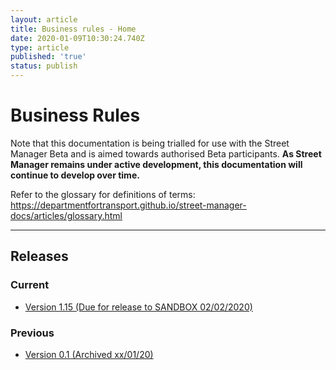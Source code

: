 ```yaml
---
layout: article
title: Business rules - Home
date: 2020-01-09T10:30:24.740Z
type: article
published: 'true'
status: publish
---
```

# Business Rules

Note that this documentation is being trialled for use with the Street Manager Beta and is aimed towards authorised Beta participants. **As Street Manager remains under active development, this documentation will continue to develop over time.**

Refer to the glossary for definitions of terms: <https://departmentfortransport.github.io/street-manager-docs/articles/glossary.html>

<hr class="govuk-section-break govuk-section-break--xl govuk-section-break--visible" />

## Releases

### Current

* [Version 1.15 \(Due for release to SANDBOX 02/02/2020\)](https://departmentfortransport.github.io/street-manager-docs/articles/business-rules-version-1-15.html)

### Previous

* [Version 0.1 \(Archived xx/01/20\)](https://departmentfortransport.github.io/street-manager-docs/business-rules/)

